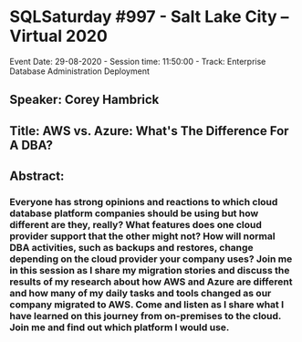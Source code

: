# SQLSaturday #997 - Salt Lake City – Virtual 2020
Event Date: 29-08-2020 - Session time: 11:50:00 - Track: Enterprise Database Administration  Deployment
## Speaker: Corey Hambrick
## Title: AWS vs. Azure: What's The Difference For A DBA?
## Abstract:
### Everyone has strong opinions and reactions to which cloud database platform companies should be using but how different are they, really?  What features does one cloud provider support that the other might not?  How will normal DBA activities, such as backups and restores, change depending on the cloud provider your company uses?  Join me in this session as I share my migration stories and discuss the results of my research about how AWS and Azure are different and how many of my daily tasks and tools changed as our company migrated to AWS.  Come and listen as I share what I have learned on this journey from on-premises to the cloud.  Join me and find out which platform I would use.
